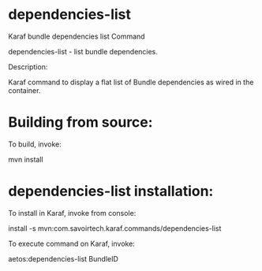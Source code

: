 dependencies-list
====

Karaf bundle dependencies list Command

 dependencies-list - list bundle dependencies.

Description:

 Karaf command to display a flat list of Bundle dependencies
 as wired in the container.

Building from source:
===

To build, invoke:
 
 mvn install

dependencies-list installation:
===

To install in Karaf, invoke from console:

 install -s mvn:com.savoirtech.karaf.commands/dependencies-list


To execute command on Karaf, invoke:

 aetos:dependencies-list BundleID

